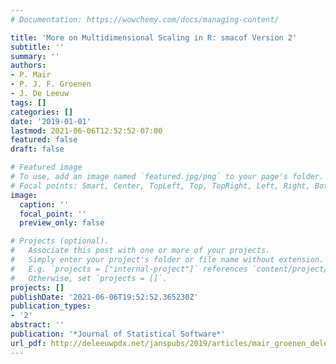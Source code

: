 ```yaml
---
# Documentation: https://wowchemy.com/docs/managing-content/

title: 'More on Multidimensional Scaling in R: smacof Version 2'
subtitle: ''
summary: ''
authors:
- P. Mair
- P. J. F. Groenen
- J. De Leeuw
tags: []
categories: []
date: '2019-01-01'
lastmod: 2021-06-06T12:52:52-07:00
featured: false
draft: false

# Featured image
# To use, add an image named `featured.jpg/png` to your page's folder.
# Focal points: Smart, Center, TopLeft, Top, TopRight, Left, Right, BottomLeft, Bottom, BottomRight.
image:
  caption: ''
  focal_point: ''
  preview_only: false

# Projects (optional).
#   Associate this post with one or more of your projects.
#   Simply enter your project's folder or file name without extension.
#   E.g. `projects = ["internal-project"]` references `content/project/deep-learning/index.md`.
#   Otherwise, set `projects = []`.
projects: []
publishDate: '2021-06-06T19:52:52.365230Z'
publication_types:
- '2'
abstract: ''
publication: '*Journal of Statistical Software*'
url_pdf: http://deleeuwpdx.net/janspubs/2019/articles/mair_groenen_deleeuw_A_19.pdf
---
```

